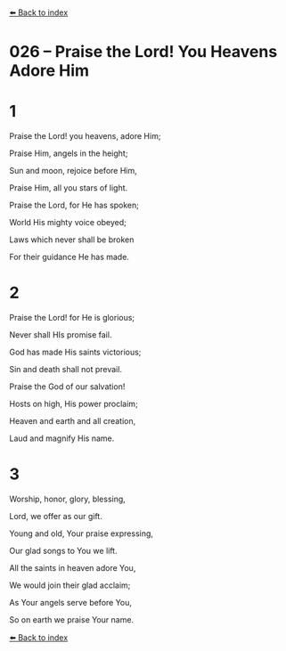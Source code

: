 [⬅️ Back to index](../README.md)

# 026 – Praise the Lord! You Heavens Adore Him





# 1

Praise the Lord! you heavens, adore Him;

Praise Him, angels in the height;

Sun and moon, rejoice before Him,

Praise Him, all you stars of light.

Praise the Lord, for He has spoken;

World His mighty voice obeyed;

Laws which never shall be broken

For their guidance He has made.



# 2

Praise the Lord! for He is glorious;

Never shall HIs promise fail.

God has made His saints victorious;

Sin and death shall not prevail.

Praise the God of our salvation!

Hosts on high, His power proclaim;

Heaven and earth and all creation,

Laud and magnify His name.



# 3

Worship, honor, glory, blessing,

Lord, we offer as our gift.

Young and old, Your praise expressing,

Our glad songs to You we lift.

All the saints in heaven adore You,

We would join their glad acclaim;

As Your angels serve before You,

So on earth we praise Your name.

[⬅️ Back to index](../README.md)
